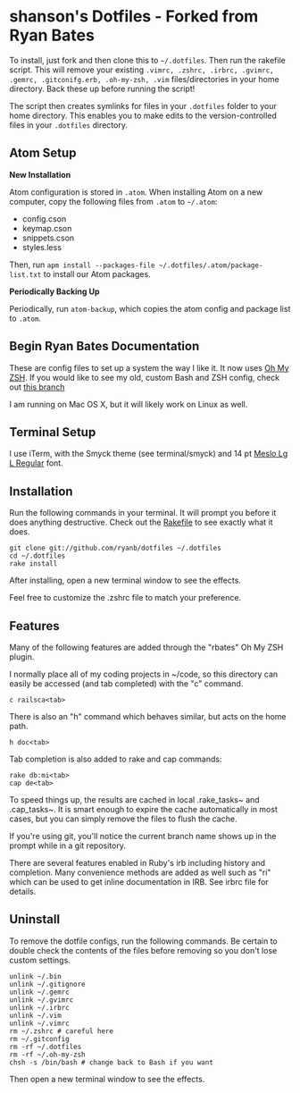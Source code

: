 # shanson's Dotfiles - Forked from Ryan Bates

To install, just fork and then clone this to `~/.dotfiles`. Then run the rakefile script. This will remove your existing `.vimrc, .zshrc, .irbrc, .gvimrc, .gemrc, .gitconifg.erb, .oh-my-zsh, .vim` files/directories in your home directory. Back these up before running the script!

The script then creates symlinks for files in your `.dotfiles` folder to your home directory. This enables you to make edits to the version-controlled files in your `.dotfiles` directory.

## Atom Setup

**New Installation**

Atom configuration is stored in `.atom`. When installing Atom on a new computer, copy the following files from `.atom` to `~/.atom`:

* config.cson
* keymap.cson
* snippets.cson
* styles.less

Then, run `apm install --packages-file ~/.dotfiles/.atom/package-list.txt` to install our Atom packages.

**Periodically Backing Up**

Periodically, run `atom-backup`, which copies the atom config and package list to `.atom`.

## Begin Ryan Bates Documentation

These are config files to set up a system the way I like it. It now uses [Oh My ZSH](https://github.com/robbyrussell/oh-my-zsh). If you would like to see my old, custom Bash and ZSH config, check out [this branch](https://github.com/ryanb/dotfiles/tree/custom-bash-zsh)

I am running on Mac OS X, but it will likely work on Linux as well.

## Terminal Setup

I use iTerm, with the Smyck theme (see terminal/smyck) and 14 pt [Meslo Lg L Regular](https://github.com/powerline/fonts/tree/master/Meslo) font.

## Installation

Run the following commands in your terminal. It will prompt you before it does anything destructive. Check out the [Rakefile](https://github.com/ryanb/dotfiles/blob/custom-bash-zsh/Rakefile) to see exactly what it does.

```terminal
git clone git://github.com/ryanb/dotfiles ~/.dotfiles
cd ~/.dotfiles
rake install
```

After installing, open a new terminal window to see the effects.

Feel free to customize the .zshrc file to match your preference.


## Features

Many of the following features are added through the "rbates" Oh My ZSH plugin.

I normally place all of my coding projects in ~/code, so this directory can easily be accessed (and tab completed) with the "c" command.

```terminal
c railsca<tab>
```

There is also an "h" command which behaves similar, but acts on the home path.

```terminal
h doc<tab>
```

Tab completion is also added to rake and cap commands:

```
rake db:mi<tab>
cap de<tab>
```

To speed things up, the results are cached in local .rake_tasks~ and .cap_tasks~. It is smart enough to expire the cache automatically in most cases, but you can simply remove the files to flush the cache.

If you're using git, you'll notice the current branch name shows up in the prompt while in a git repository.

There are several features enabled in Ruby's irb including history and completion. Many convenience methods are added as well such as "ri" which can be used to get inline documentation in IRB. See irbrc file for details.


## Uninstall

To remove the dotfile configs, run the following commands. Be certain to double check the contents of the files before removing so you don't lose custom settings.

```
unlink ~/.bin
unlink ~/.gitignore
unlink ~/.gemrc
unlink ~/.gvimrc
unlink ~/.irbrc
unlink ~/.vim
unlink ~/.vimrc
rm ~/.zshrc # careful here
rm ~/.gitconfig
rm -rf ~/.dotfiles
rm -rf ~/.oh-my-zsh
chsh -s /bin/bash # change back to Bash if you want
```

Then open a new terminal window to see the effects.
